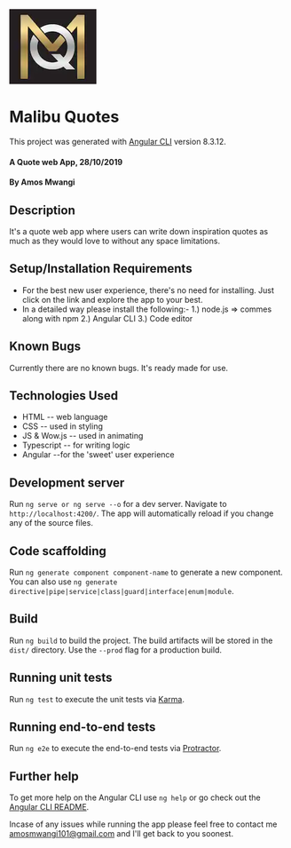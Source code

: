 <img src="assets/q.png" alt="">

# Malibu Quotes

This project was generated with [Angular CLI](https://github.com/angular/angular-cli) version 8.3.12.

#### A Quote web App, 28/10/2019

#### By **Amos Mwangi**

## Description
 It's a quote web app where users can write down inspiration quotes as much as they would love to without any space limitations. 

## Setup/Installation Requirements
* For the best new user experience, there's no need for installing. Just click on the link and explore the app to your best.
* In a detailed way please install the following:- 1.) node.js => commes along with npm
                                                   2.) Angular CLI
                                                   <!-- shortcut installation :
                            https://www.techomoro.com/how-to-install-and-set-up-angular-8-on-ubuntu-19-04/
                                                    -->
                                                   3.) Code editor

## Known Bugs
 Currently there are no known bugs. It's ready made for use.

## Technologies Used
* HTML -- web language
* CSS  -- used in styling
* JS & Wow.js -- used in animating
* Typescript -- for writing logic
* Angular --for the 'sweet' user experience
 


<!-- DEVELOPMET PURPOSE -->

## Development server

Run `ng serve or ng serve --o` for a dev server. Navigate to `http://localhost:4200/`. The app will automatically reload if you change any of the source files.

## Code scaffolding

Run `ng generate component component-name` to generate a new component. You can also use `ng generate directive|pipe|service|class|guard|interface|enum|module`.

## Build

Run `ng build` to build the project. The build artifacts will be stored in the `dist/` directory. Use the `--prod` flag for a production build.

## Running unit tests

Run `ng test` to execute the unit tests via [Karma](https://karma-runner.github.io).

## Running end-to-end tests

Run `ng e2e` to execute the end-to-end tests via [Protractor](http://www.protractortest.org/).

## Further help

To get more help on the Angular CLI use `ng help` or go check out the [Angular CLI README](https://github.com/angular/angular-cli/blob/master/README.md).

Incase of any issues while running the app please feel free to contact me amosmwangi101@gmail.com and I'll get back to you soonest.
